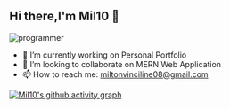 ## Hi there,I'm Mil10 👋

![programmer](https://github.com/user-attachments/assets/f61ae8a8-ea31-4bb7-9f3c-f20a05132235)

- 🔭 I’m currently working on Personal Portfolio 
- 👯 I’m looking to collaborate on MERN Web Application
- 📫 How to reach me: miltonvinciline08@gmail.com

[![Mil10's github activity graph](https://github-readme-activity-graph.vercel.app/graph?username=Mil10x&bg_color=000000&color=ffffff&line=1c61ba&point=ffffff&area=true&hide_border=true)](https://github.com/ashutosh00710/github-readme-activity-graph)
